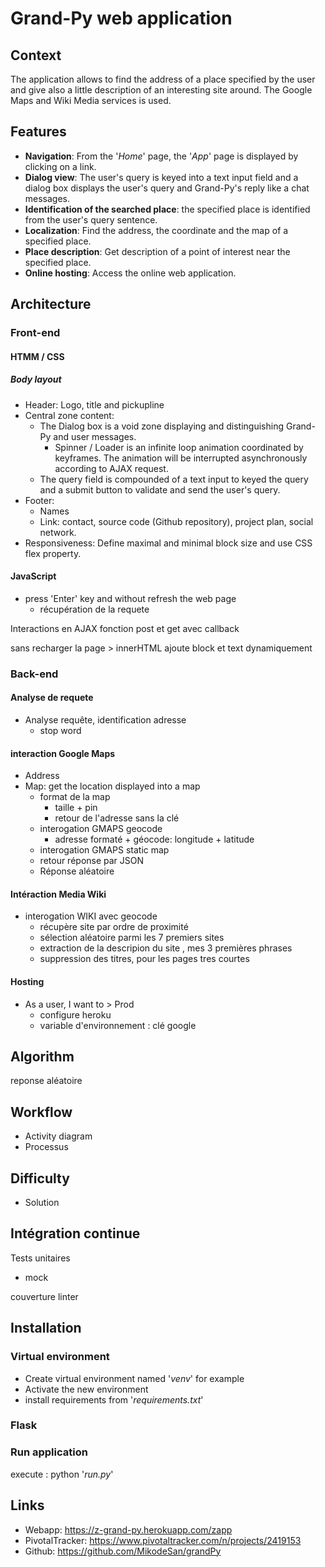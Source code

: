 # Grand-Py web application

## Context

The application allows to find the address of a place specified by the user and give also a little description of an interesting site around. The Google Maps and Wiki Media services is used.

## Features

- __Navigation__: From the '_Home_' page, the '_App_' page is displayed by clicking on a link.
- __Dialog view__: The user's query is keyed into a text input field and a dialog box displays the user's query and Grand-Py's reply like a chat messages.
- __Identification of the searched place__: the specified place is identified from the user's query sentence.
- __Localization__: Find the address, the coordinate and the map of a specified place.
- __Place description__: Get description of a point of interest near the specified place.
- __Online hosting__: Access the online web application.

## Architecture

### Front-end

#### HTMM / CSS

##### Body layout

- Header: Logo, title and pickupline
- Central zone content:
  - The Dialog box is a void zone displaying and distinguishing Grand-Py and user messages.
    - Spinner / Loader is an infinite loop animation coordinated by keyframes. The animation will be interrupted asynchronously according to AJAX request.
  - The query field is compounded of a text input to keyed the query and a submit button to validate and send the user's query.
- Footer:
  - Names
  - Link: contact, source code (Github repository), project plan, social network.
- Responsiveness: Define maximal and minimal block size and use CSS flex property.

#### JavaScript

- press 'Enter' key and without refresh the web page
  - récupération de la requete

Interactions en AJAX
fonction post et get avec callback

sans recharger la page > innerHTML
ajoute block et text dynamiquement

### Back-end

#### Analyse de requete

- Analyse requête, identification adresse
  - stop word

#### interaction Google Maps

- Address
- Map: get the location displayed into a map
  - format de la map
    - taille + pin
    - retour de l'adresse sans la clé
  - interogation GMAPS geocode
    - adresse formaté + géocode: longitude + latitude
  - interogation GMAPS static map
  - retour réponse par JSON
  - Réponse aléatoire

#### Intéraction Media Wiki

- interogation WIKI avec geocode
  - récupère site par ordre de proximité
  - sélection aléatoire parmi les 7 premiers sites
  - extraction de la descripion du site , mes 3 premières phrases
  - suppression des titres, pour les pages tres courtes

#### Hosting

- As a user, I want to  > Prod
  - configure heroku
  - variable d'environnement : clé google

## Algorithm

reponse aléatoire

## Workflow

- Activity diagram
- Processus

## Difficulty

- Solution

## Intégration continue

Tests unitaires

- mock

couverture
linter

## Installation

### Virtual environment

- Create virtual environment named '_venv_' for example
- Activate the new environment
- install requirements from '_requirements.txt_'

### Flask

### Run application

execute : python '_run.py_'

## Links

- Webapp: https://z-grand-py.herokuapp.com/zapp
- PivotalTracker: https://www.pivotaltracker.com/n/projects/2419153
- Github: https://github.com/MikodeSan/grandPy
